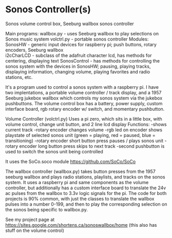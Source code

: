 # Sonos Controller(s)
Sonos volume control box, 
Seeburg wallbox sonos controller

Main programs:  wallbox.py - uses Seeburg wallbox to play selections on Sonos music system
                volctrl.py - portable sonos controller
Modules:        SonosHW    - generic input devices for raspberry pi; push buttons, rotary encoders, Seeburg wallbox           
                i2cCharLCD - subclass of the adafruit character lcd, has methods for centering, displaying text
                SonosControl - has methods for controlling the sonos system with the devices in SonosHW; pausing, playing tracks,
                               displaying information, changing volume, playing favorites and radio stations, etc.

It's a program used to control a sonos system with a raspberry pi.  I have two implentations, a portable volume controller / track display, and a 1957 Seeburg jukebox wallbox which controls my sonos system via the jukebox pushbuttons.
The volume control box has a battery, power supply, custom interface board, rgb rotary encoder w/ switch, and momentary pushbutton.

Volume Controller (volctrl.py)
Uses a pi zero, which sits in a little box, with volume control, change unit button, and 2 line lcd display
Functions:
  -shows current track
  -rotary encoder changes volume
  -rgb led on encoder shows playstate of selected sonos unit (green = playing, red = paused, blue =  transitioning)
  -rotary encoder  short button press pauses / plays sonos unit
  -rotary encoder long button press skips to next track
  -second pushbutton is used to switch the sonos unit being controlled
  
It uses the SoCo.soco module https://github.com/SoCo/SoCo

The wallbox controller (wallbox.py) takes button presses from the 1957 seeburg wallbox and plays radio stations, playlists, and tracks on the sonos system.  It uses a raspberry pi and same components as the volume controller, but additionally has a custom interface board to translate the 24v ac pulses from the wallbox to 3.3v logic signals for the pi.  The code for both projects is 90% common, with just the classes to translate the wallbox pulses into a number 0-199, and then to play the corresponding selection on the sonos being specific to wallbox.py.

See my project page at https://sites.google.com/shortens.ca/sonoswallbox/home  (this also has stuff on the volume control)
